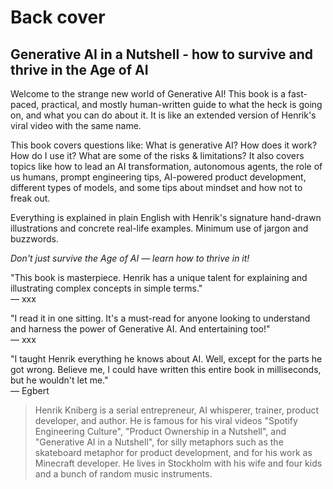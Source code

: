 # Back cover

## Generative AI in a Nutshell - how to survive and thrive in the Age of AI

Welcome to the strange new world of Generative AI! This book is a fast-paced, practical, and mostly human-written guide to what the heck is going on, and what you can do about it. It is like an extended version of Henrik's viral video with the same name.

This book covers questions like: What is generative AI? How does it work? How do I use it? What are some of the risks & limitations? It also covers topics like how to lead an AI transformation, autonomous agents, the role of us humans, prompt engineering tips, AI-powered product development, different types of models, and some tips about mindset and how not to freak out.

Everything is explained in plain English with Henrik's signature hand-drawn illustrations and concrete real-life examples. Minimum use of jargon and buzzwords.

_Don't just survive the Age of AI — learn how to thrive in it!_

"This book is masterpiece. Henrik has a unique talent for explaining and illustrating complex concepts in simple terms."\
— xxx

"I read it in one sitting. It's a must-read for anyone looking to understand and harness the power of Generative AI. And entertaining too!"\
— xxx

"I taught Henrik everything he knows about AI. Well, except for the parts he got wrong. Believe me, I could have written this entire book in milliseconds, but he wouldn't let me."\
— Egbert

> Henrik Kniberg is a serial entrepreneur, AI whisperer, trainer, product developer, and author. He is famous for his viral videos "Spotify Engineering Culture", "Product Ownership in a Nutshell", and "Generative AI in a Nutshell", for silly metaphors such as the skateboard metaphor for product development, and for his work as Minecraft developer. He lives in Stockholm with his wife and four kids and a bunch of random music instruments.

